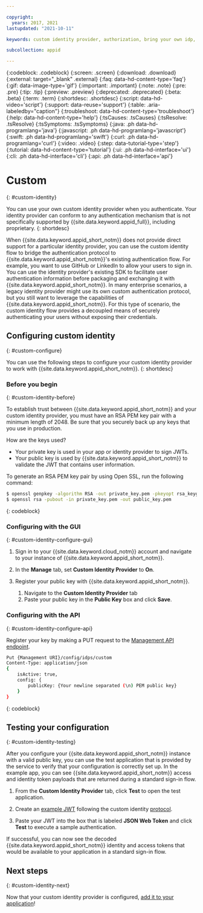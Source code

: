```yaml
---

copyright:
  years: 2017, 2021
lastupdated: "2021-10-11"

keywords: custom identity provider, authorization, bring your own idp, proprietary idp, legacy idp, oauth, oidc, authentication, oatuh, app security, public key, jwt

subcollection: appid

---
```


{:codeblock: .codeblock}
{:screen: .screen}
{:download: .download}
{:external: target="_blank" .external}
{:faq: data-hd-content-type='faq'}
{:gif: data-image-type='gif'}
{:important: .important}
{:note: .note}
{:pre: .pre}
{:tip: .tip}
{:preview: .preview}
{:deprecated: .deprecated}
{:beta: .beta}
{:term: .term}
{:shortdesc: .shortdesc}
{:script: data-hd-video='script'}
{:support: data-reuse='support'}
{:table: .aria-labeledby="caption"}
{:troubleshoot: data-hd-content-type='troubleshoot'}
{:help: data-hd-content-type='help'}
{:tsCauses: .tsCauses}
{:tsResolve: .tsResolve}
{:tsSymptoms: .tsSymptoms}
{:java: .ph data-hd-programlang='java'}
{:javascript: .ph data-hd-programlang='javascript'}
{:swift: .ph data-hd-programlang='swift'}
{:curl: .ph data-hd-programlang='curl'}
{:video: .video}
{:step: data-tutorial-type='step'}
{:tutorial: data-hd-content-type='tutorial'}
{:ui: .ph data-hd-interface='ui'}
{:cli: .ph data-hd-interface='cli'}
{:api: .ph data-hd-interface='api'}

# Custom
{: #custom-identity}

You can use your own custom identity provider when you authenticate. Your identity provider can conform to any authentication mechanism that is not specifically supported by {{site.data.keyword.appid_full}}, including proprietary.
{: shortdesc}

When {{site.data.keyword.appid_short_notm}} does not provide direct support for a particular identity provider, you can use the custom identity flow to bridge the authentication protocol to {{site.data.keyword.appid_short_notm}}'s existing authentication flow. For example, you want to use GitHub or LinkedIn to allow your users to sign in. You can use the identity provider's existing SDK to facilitate user authentication information before packaging and exchanging it with {{site.data.keyword.appid_short_notm}}. In many enterprise scenarios, a legacy identity provider might use its own custom authentication protocol, but you still want to leverage the capabilities of {{site.data.keyword.appid_short_notm}}. For this type of scenario, the custom identity flow provides a decoupled means of securely authenticating your users without exposing their credentials.

## Configuring custom identity
{: #custom-configure}

You can use the following steps to configure your custom identity provider to work with {{site.data.keyword.appid_short_notm}}.
{: shortdesc}

### Before you begin
{: #custom-identity-before}

To establish trust between {{site.data.keyword.appid_short_notm}} and your custom identity provider, you must have an RSA PEM key pair with a minimum length of 2048. Be sure that you securely back up any keys that you use in production.

How are the keys used?

- Your private key is used in your app or identity provider to sign JWTs.
- Your public key is used by {{site.data.keyword.appid_short_notm}} to validate the JWT that contains user information.

To generate an RSA PEM key pair by using Open SSL, run the following command:

```sh
$ openssl genpkey -algorithm RSA -out private_key.pem -pkeyopt rsa_keygen_bits:2048
$ openssl rsa -pubout -in private_key.pem -out public_key.pem
```
{: codeblock}



### Configuring with the GUI
{: #custom-identity-configure-gui}

1. Sign in to your {{site.data.keyword.cloud_notm}} account and navigate to your instance of {{site.data.keyword.appid_short_notm}}.

2. In the **Manage** tab, set **Custom Identity Provider** to **On**.

3. Register your public key with {{site.data.keyword.appid_short_notm}}.
   1. Navigate to the **Custom Identity Provider** tab
   2. Paste your public key in the **Public Key** box and click **Save**.



### Configuring with the API
{: #custom-identity-configure-api}

Register your key by making a PUT request to the [Management API endpoint](https://us-south.appid.cloud.ibm.com/swagger-ui/#/Management%20API%20-%20Identity%20Providers/mgmt.set_custom_idp).

```sh
Put {Management URI}/config/idps/custom
Content-Type: application/json
{
    isActive: true,
    config: {
        publicKey: {Your newline separated (\n) PEM public key}
    }
}
```
{: codeblock}

## Testing your configuration
{: #custom-identity-testing}

After you configure your {{site.data.keyword.appid_short_notm}} instance with a valid public key, you can use the test application that is provided by the service to verify that your configuration is correctly set up. In the example app, you can see {{site.data.keyword.appid_short_notm}} access and identity token payloads that are returned during a standard sign-in flow.

1. From the **Custom Identity Provider** tab, click **Test** to open the test application.

2. Create an [example JWT](https://jwt.io/) following the custom identity [protocol](/docs/appid?topic=appid-custom-auth#generating-jwts).

3. Paste your JWT into the box that is labeled **JSON Web Token** and click **Test** to execute a sample authentication.

If successful, you can now see the decoded {{site.data.keyword.appid_short_notm}} identity and access tokens that would be available to your application in a standard sign-in flow.

## Next steps
{: #custom-identity-next}

Now that your custom identity provider is configured, [add it to your application](/docs/appid?topic=appid-custom-auth#custom-auth)!
